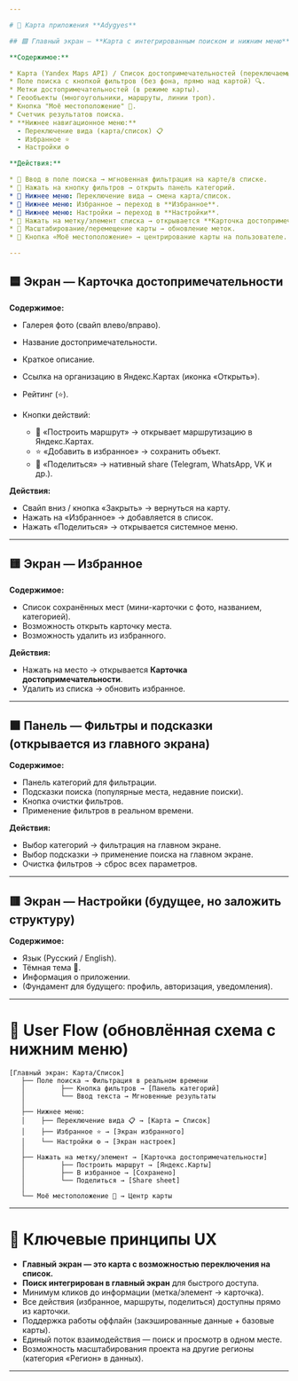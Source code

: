 ```yaml
---

# 📱 Карта приложения **Adygyes**

## 🟩 Главный экран — **Карта с интегрированным поиском и нижним меню**

**Содержимое:**

* Карта (Yandex Maps API) / Список достопримечательностей (переключаемые виды).
* Поле поиска с кнопкой фильтров (без фона, прямо над картой) 🔍.
* Метки достопримечательностей (в режиме карты).
* Геообъекты (многоугольники, маршруты, линии троп).
* Кнопка "Моё местоположение" 📍.
* Счетчик результатов поиска.
* **Нижнее навигационное меню:**
  - Переключение вида (карта/список) 📋
  - Избранное ⭐
  - Настройки ⚙️

**Действия:**

* 🔘 Ввод в поле поиска → мгновенная фильтрация на карте/в списке.
* 🔘 Нажать на кнопку фильтров → открыть панель категорий.
* 🔘 Нижнее меню: Переключение вида → смена карта/список.
* 🔘 Нижнее меню: Избранное → переход в **Избранное**.
* 🔘 Нижнее меню: Настройки → переход в **Настройки**.
* 🔘 Нажать на метку/элемент списка → открывается **Карточка достопримечательности**.
* 🔘 Масштабирование/перемещение карты → обновление меток.
* 🔘 Кнопка «Моё местоположение» → центрирование карты на пользователе.

---
```


## 🟦 Экран — **Карточка достопримечательности**

**Содержимое:**

* Галерея фото (свайп влево/вправо).
* Название достопримечательности.
* Краткое описание.
* Ссылка на организацию в Яндекс.Картах (иконка «Открыть»).
* Рейтинг (⭐).
* Кнопки действий:

  * 🚩 «Построить маршрут» → открывает маршрутизацию в Яндекс.Картах.
  * ⭐ «Добавить в избранное» → сохранить объект.
  * 🔗 «Поделиться» → нативный share (Telegram, WhatsApp, VK и др.).

**Действия:**

* Свайп вниз / кнопка «Закрыть» → вернуться на карту.
* Нажать на «Избранное» → добавляется в список.
* Нажать «Поделиться» → открывается системное меню.

---

## 🟨 Экран — **Избранное**

**Содержимое:**

* Список сохранённых мест (мини-карточки с фото, названием, категорией).
* Возможность открыть карточку места.
* Возможность удалить из избранного.

**Действия:**

* Нажать на место → открывается **Карточка достопримечательности**.
* Удалить из списка → обновить избранное.

---

## 🟧 Панель — **Фильтры и подсказки** (открывается из главного экрана)

**Содержимое:**

* Панель категорий для фильтрации.
* Подсказки поиска (популярные места, недавние поиски).
* Кнопка очистки фильтров.
* Применение фильтров в реальном времени.

**Действия:**

* Выбор категорий → фильтрация на главном экране.
* Выбор подсказки → применение поиска на главном экране.
* Очистка фильтров → сброс всех параметров.

---

## 🟥 Экран — **Настройки** (будущее, но заложить структуру)

**Содержимое:**

* Язык (Русский / English).
* Тёмная тема 🌙.
* Информация о приложении.
* (Фундамент для будущего: профиль, авторизация, уведомления).

---

# 🔄 User Flow (обновлённая схема с нижним меню)

```
[Главный экран: Карта/Список]
   ├── Поле поиска → Фильтрация в реальном времени
   │         ├── Кнопка фильтров → [Панель категорий]
   │         └── Ввод текста → Мгновенные результаты
   │
   ├── Нижнее меню:
   │    ├── Переключение вида 📋 → [Карта ↔ Список]
   │    ├── Избранное ⭐ → [Экран избранного]
   │    └── Настройки ⚙️ → [Экран настроек]
   │
   ├── Нажать на метку/элемент → [Карточка достопримечательности]
   │         ├── Построить маршрут → [Яндекс.Карты]
   │         ├── В избранное → [Сохранено]
   │         └── Поделиться → [Share sheet]
   │
   └── Моё местоположение 📍 → Центр карты
```

---

# 📌 Ключевые принципы UX

* **Главный экран — это карта с возможностью переключения на список.**
* **Поиск интегрирован в главный экран** для быстрого доступа.
* Минимум кликов до информации (метка/элемент → карточка).
* Все действия (избранное, маршруты, поделиться) доступны прямо из карточки.
* Поддержка работы оффлайн (закэшированные данные + базовые карты).
* Единый поток взаимодействия — поиск и просмотр в одном месте.
* Возможность масштабирования проекта на другие регионы (категория «Регион» в данных).

---